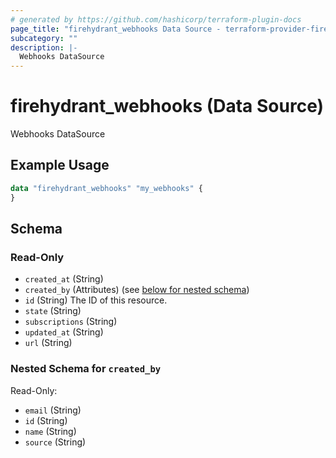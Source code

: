 ```yaml
---
# generated by https://github.com/hashicorp/terraform-plugin-docs
page_title: "firehydrant_webhooks Data Source - terraform-provider-firehydrant"
subcategory: ""
description: |-
  Webhooks DataSource
---
```


# firehydrant_webhooks (Data Source)

Webhooks DataSource

## Example Usage

```terraform
data "firehydrant_webhooks" "my_webhooks" {
}
```

<!-- schema generated by tfplugindocs -->
## Schema

### Read-Only

- `created_at` (String)
- `created_by` (Attributes) (see [below for nested schema](#nestedatt--created_by))
- `id` (String) The ID of this resource.
- `state` (String)
- `subscriptions` (String)
- `updated_at` (String)
- `url` (String)

<a id="nestedatt--created_by"></a>
### Nested Schema for `created_by`

Read-Only:

- `email` (String)
- `id` (String)
- `name` (String)
- `source` (String)
